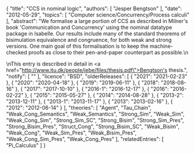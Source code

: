 {
    "title": "CCS in nominal logic",
    "authors": [
        "Jesper Bengtson"
    ],
    "date": "2012-05-29",
    "topics": [
        "Computer science/Concurrency/Process calculi"
    ],
    "abstract": "We formalise a large portion of CCS as described in Milner's book 'Communication and Concurrency' using the nominal datatype package in Isabelle. Our results include many of the standard theorems of bisimulation equivalence and congruence, for both weak and strong versions. One main goal of this formalisation is to keep the machine-checked proofs as close to their pen-and-paper counterpart as possible.\n<p>\nThis entry is described in detail in <a href=\"http://www.itu.dk/people/jebe/files/thesis.pdf\">Bengtson's thesis</a>.",
    "notify": [
        ""
    ],
    "licence": "BSD",
    "olderReleases": [
        {
            "2021": "2021-02-23"
        },
        {
            "2020": "2020-04-18"
        },
        {
            "2019": "2019-06-11"
        },
        {
            "2018": "2018-08-16"
        },
        {
            "2017": "2017-10-10"
        },
        {
            "2016-1": "2016-12-17"
        },
        {
            "2016": "2016-02-22"
        },
        {
            "2015": "2015-05-27"
        },
        {
            "2014": "2014-08-28"
        },
        {
            "2013-2": "2013-12-11"
        },
        {
            "2013-1": "2013-11-17"
        },
        {
            "2013": "2013-02-16"
        },
        {
            "2012": "2012-06-14"
        }
    ],
    "theories": [
        "Agent",
        "Tau_Chain",
        "Weak_Cong_Semantics",
        "Weak_Semantics",
        "Strong_Sim",
        "Weak_Sim",
        "Weak_Cong_Sim",
        "Strong_Sim_SC",
        "Strong_Bisim",
        "Strong_Sim_Pres",
        "Strong_Bisim_Pres",
        "Struct_Cong",
        "Strong_Bisim_SC",
        "Weak_Bisim",
        "Weak_Cong",
        "Weak_Sim_Pres",
        "Weak_Bisim_Pres",
        "Weak_Cong_Sim_Pres",
        "Weak_Cong_Pres"
    ],
    "relatedEntries": [
        "Pi_Calculus"
    ]
}